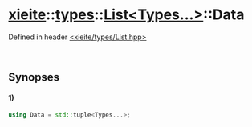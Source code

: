 # [xieite](../../../xieite.md)\:\:[types](../../../types.md)\:\:[List\<Types...\>](../../List.md)\:\:Data
Defined in header [<xieite/types/List.hpp>](../../../../include/xieite/types/List.hpp)

&nbsp;

## Synopses
#### 1)
```cpp
using Data = std::tuple<Types...>;
```

